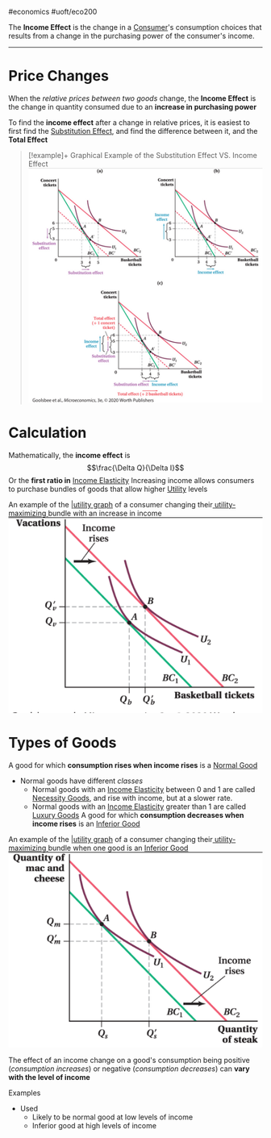 #economics #uoft/eco200 

The **Income Effect** is the change in a [Consumer](Consumer)'s consumption choices that results from a change in the purchasing power of the consumer's income.

---

# Price Changes
When the *relative prices between two goods* change, the **Income Effect** is the change in quantity consumed due to an **increase in purchasing power**

To find the **income effect** after a change in relative prices, it is easiest to first find the [Substitution Effect](Substitution%20Effect.md), and find the difference between it, and the **Total Effect**
> [!example]+
> Graphical Example of the Substitution Effect VS. Income Effect
![Pasted image 20231102111428](attachments/Pasted%20image%2020231102111428.png)

# Calculation
Mathematically, the **income effect** is $$\frac{\Delta Q}{\Delta I}$$Or the **first ratio in** [Income Elasticity](Income%20Elasticity.md)
Increasing income allows consumers to purchase bundles of goods that allow higher [Utility](Utility.md) levels

An example of the [|utility graph](Utility%20Function.md) of a consumer changing their[ utility-maximizing ](Utility%20Optimization.md)bundle with an increase in income 
	![Pasted image 20231018133100](attachments/Pasted%20image%2020231018133100.png)


# Types of Goods
A good for which **consumption rises when income rises** is a [Normal Good](Normal%20Good.md)
- Normal goods have different *classes*
	- Normal goods with an [Income Elasticity](Income%20Elasticity.md) between 0 and 1 are called [Necessity Goods](Necessity%20Goods.md), and rise with income, but at a slower rate.
	- Normal goods with an [Income Elasticity](Income%20Elasticity.md) greater than 1 are called [Luxury Goods](Luxury%20Goods.md)
A good for which **consumption decreases when income rises** is an [Inferior Good](Inferior%20Good.md)

An example of the [|utility graph](Utility%20Function.md) of a consumer changing their[ utility-maximizing ](Utility%20Optimization.md)bundle when one good is an [Inferior Good](Inferior%20Good.md)
	![Pasted image 20231018133639](attachments/Pasted%20image%2020231018133639.png)

The effect of an income change on a good's consumption being positive (*consumption increases*) or negative (*consumption decreases*) can **vary with the level of income**

Examples
- Used 
	- Likely to be normal good at low levels of income
	- Inferior good at high levels of income